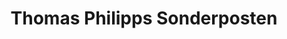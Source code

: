 ---
title: "Thomas Philipps Sonderposten"
url: /peine/thomas-philipps-sonderposten/
shop: Kramladen
---